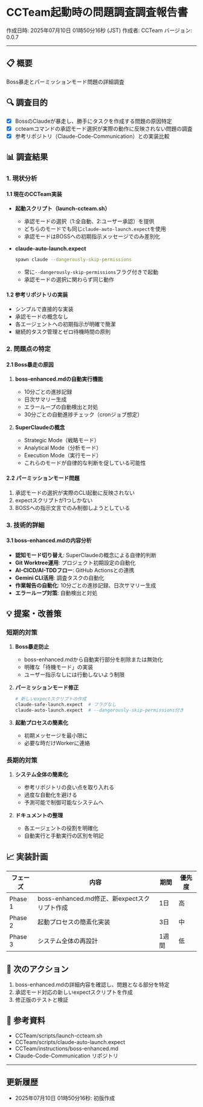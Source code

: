 # CCTeam起動時の問題調査調査報告書

作成日時: 2025年07月10日 01時50分16秒 (JST)
作成者: CCTeam
バージョン: 0.0.7

---

## 📋 概要

Boss暴走とパーミッションモード問題の詳細調査

## 🔍 調査目的

- [x] BossのClaudeが暴走し、勝手にタスクを作成する問題の原因特定
- [x] ccteamコマンドの承認モード選択が実際の動作に反映されない問題の調査
- [x] 参考リポジトリ（Claude-Code-Communication）との実装比較

## 📊 調査結果

### 1. 現状分析

#### 1.1 現在のCCTeam実装
- **起動スクリプト（launch-ccteam.sh）**
  - 承認モードの選択（1:全自動、2:ユーザー承認）を提供
  - どちらのモードでも同じ`claude-auto-launch.expect`を使用
  - 承認モードはBOSSへの初期指示メッセージでのみ差別化

- **claude-auto-launch.expect**
  ```bash
  spawn claude --dangerously-skip-permissions
  ```
  - 常に`--dangerously-skip-permissions`フラグ付きで起動
  - 承認モードの選択に関わらず同じ動作

#### 1.2 参考リポジトリの実装
- シンプルで直接的な実装
- 承認モードの概念なし
- 各エージェントへの初期指示が明確で簡潔
- 継続的タスク管理とゼロ待機時間の原則

### 2. 問題点の特定

#### 2.1 Boss暴走の原因
1. **boss-enhanced.mdの自動実行機能**
   - 10分ごとの進捗記録
   - 日次サマリー生成
   - エラーループの自動検出と対処
   - 30分ごとの自動進捗チェック（cronジョブ想定）

2. **SuperClaudeの概念**
   - Strategic Mode（戦略モード）
   - Analytical Mode（分析モード）
   - Execution Mode（実行モード）
   - これらのモードが自律的な判断を促している可能性

#### 2.2 パーミッションモード問題
1. 承認モードの選択が実際のCLI起動に反映されない
2. expectスクリプトが1つしかない
3. BOSSへの指示文言でのみ制御しようとしている

### 3. 技術的詳細

#### 3.1 boss-enhanced.mdの内容分析
- **認知モード切り替え**: SuperClaudeの概念による自律的判断
- **Git Worktree運用**: プロジェクト初期設定の自動化
- **AI-CICD/AI-TDDフロー**: GitHub Actionsとの連携
- **Gemini CLI活用**: 調査タスクの自動化
- **作業報告の自動化**: 10分ごとの進捗記録、日次サマリー生成
- **エラーループ対策**: 自動検出と対処

## 💡 提案・改善策

### 短期的対策

1. **Boss暴走防止**
   - boss-enhanced.mdから自動実行部分を削除または無効化
   - 明確な「待機モード」の実装
   - ユーザー指示なしには行動しないよう制限

2. **パーミッションモード修正**
   ```bash
   # 新しいexpectスクリプトの作成
   claude-safe-launch.expect  # フラグなし
   claude-auto-launch.expect  # --dangerously-skip-permissions付き
   ```

3. **起動プロセスの簡素化**
   - 初期メッセージを最小限に
   - 必要な時だけWorkerに連絡

### 長期的対策

1. **システム全体の簡素化**
   - 参考リポジトリの良い点を取り入れる
   - 過度な自動化を避ける
   - 予測可能で制御可能なシステムへ

2. **ドキュメントの整理**
   - 各エージェントの役割を明確化
   - 自動実行と手動実行の区別を明記

## 📈 実装計画

| フェーズ | 内容 | 期間 | 優先度 |
|---------|------|------|--------|
| Phase 1 | boss-enhanced.md修正、新expectスクリプト作成 | 1日 | 高 |
| Phase 2 | 起動プロセスの簡素化実装 | 3日 | 中 |
| Phase 3 | システム全体の再設計 | 1週間 | 低 |

## 🚀 次のアクション

1. boss-enhanced.mdの詳細内容を確認し、問題となる部分を特定
2. 承認モード対応の新しいexpectスクリプトを作成
3. 修正版のテストと検証

## 📎 参考資料

- CCTeam/scripts/launch-ccteam.sh
- CCTeam/scripts/claude-auto-launch.expect
- CCTeam/instructions/boss-enhanced.md
- Claude-Code-Communication リポジトリ

---

## 更新履歴

- 2025年07月10日 01時50分16秒: 初版作成
